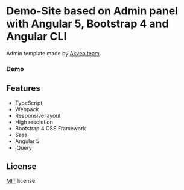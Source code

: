 # Demo-Site based on Admin panel with Angular 5, Bootstrap 4 and Angular CLI

Admin template made by [Akveo team](http://akveo.com/).

### Demo

## Features
* TypeScript
* Webpack
* Responsive layout
* High resolution
* Bootstrap 4 CSS Framework
* Sass
* Angular 5
* jQuery

## License
[MIT](LICENSE.txt) license.
